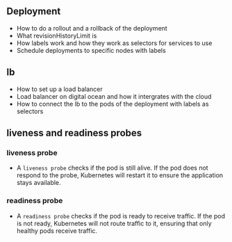## Deployment
- How to do a rollout and a rollback of the deployment
- What revisionHistoryLimit is
- How labels work and how they work as selectors for services to use
- Schedule deployments to specific nodes with labels
## lb
- How to set up a load balancer
- Load balancer on digital ocean and how it intergrates with the cloud
- How to connect the lb to the pods of the deployment with labels as selectors
## liveness and readiness probes
### liveness probe
- A `liveness probe` checks if the pod is still alive. If the pod does not respond to the probe, Kubernetes will restart it to ensure the application stays available.
### readiness probe
- A `readiness probe` checks if the pod is ready to receive traffic. If the pod is not ready, Kubernetes will not route traffic to it, ensuring that only healthy pods receive traffic.